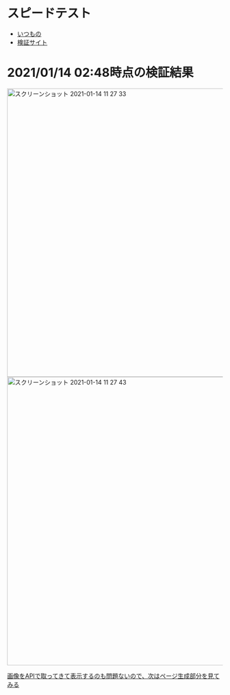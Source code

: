 # スピードテスト
- [いつもの](https://developers.google.com/speed/pagespeed/insights/?hl=ja)
- [検証サイト](https://5fffaa3cc1c3c6156416a2a6--speedtest-netlify.netlify.app)

# 2021/01/14 02:48時点の検証結果
<img width="672" alt="スクリーンショット 2021-01-14 11 27 33" src="https://user-images.githubusercontent.com/15845907/104536627-b85c4700-565b-11eb-87d6-f31985f2d2fb.png">
<img width="672" alt="スクリーンショット 2021-01-14 11 27 43" src="https://user-images.githubusercontent.com/15845907/104536631-babea100-565b-11eb-9226-5a01bf0d0801.png">

[画像をAPIで取ってきて表示するのも問題ないので、次はページ生成部分を見てみる](https://github.com/shimajima-eiji/Hosting/blob/netlify-gatsby-microcms-speedtest/README.md)
